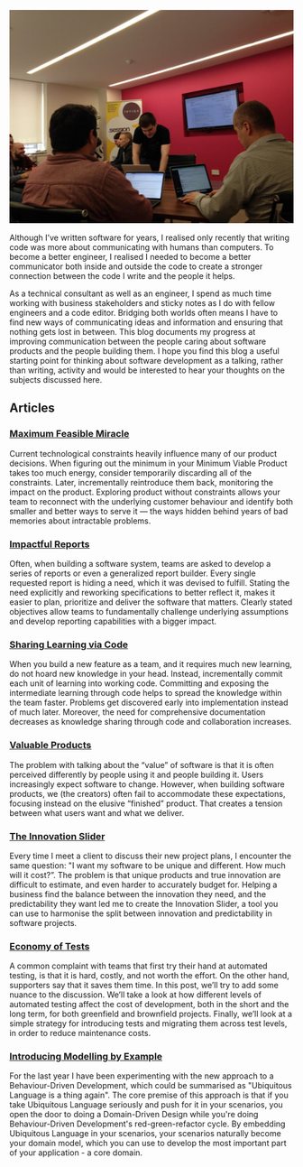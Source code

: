 ![Konstantin Kudryashov running workshop](workshopping.jpeg)

Although I’ve written software for years, I realised only recently that writing
code was more about communicating with humans than computers. To become a
better engineer, I realised I needed to become a better communicator both
inside and outside the code to create a stronger connection between the code I
write and the people it helps.

As a technical consultant as well as an engineer, I spend as much time working
with business stakeholders and sticky notes as I do with fellow engineers and a
code editor. Bridging both worlds often means I have to find new ways of
communicating ideas and information and ensuring that nothing gets lost in
between. This blog documents my progress at improving communication between the
people caring about software products and the people building them. I hope you
find this blog a useful starting point for thinking about software development
as a talking, rather than writing, activity and would be interested to hear
your thoughts on the subjects discussed here.

## Articles

### [Maximum Feasible Miracle](posts/2019/6/maximum-feasible-miracle.md)

Current technological constraints heavily influence many of our product
decisions. When figuring out the minimum in your Minimum Viable Product takes
too much energy, consider temporarily discarding all of the constraints. Later,
incrementally reintroduce them back, monitoring the impact on the product.
Exploring product without constraints allows your team to reconnect with the
underlying customer behaviour and identify both smaller and better ways to
serve it — the ways hidden behind years of bad memories about intractable
problems.

### [Impactful Reports](posts/2019/6/impactful-reports.md)

Often, when building a software system, teams are asked to develop a series of
reports or even a generalized report builder. Every single requested report is
hiding a need, which it was devised to fulfill. Stating the need explicitly and
reworking specifications to better reflect it, makes it easier to plan,
prioritize and deliver the software that matters. Clearly stated objectives
allow teams to fundamentally challenge underlying assumptions and develop
reporting capabilities with a bigger impact.

### [Sharing Learning via Code](posts/2019/6/sharing-learning-via-code.md)

When you build a new feature as a team, and it requires much new learning, do
not hoard new knowledge in your head. Instead, incrementally commit each unit
of learning into working code. Committing and exposing the intermediate
learning through code helps to spread the knowledge within the team faster.
Problems get discovered early into implementation instead of much later.
Moreover, the need for comprehensive documentation decreases as knowledge
sharing through code and collaboration increases.

### [Valuable Products](posts/2016/3/valuable-products.md)

The problem with talking about the “value” of software is that it is often
perceived differently by people using it and people building it. Users
increasingly expect software to change. However, when building software
products, we (the creators) often fail to accommodate these expectations,
focusing instead on the elusive “finished” product. That creates a tension
between what users want and what we deliver.

### [The Innovation Slider](posts/2016/1/innovation-slider.md)

Every time I meet a client to discuss their new project plans, I encounter the
same question: "I want my software to be unique and different. How much will it
cost?”. The problem is that unique products and true innovation are difficult
to estimate, and even harder to accurately budget for. Helping a business find
the balance between the innovation they need, and the predictability they want
led me to create the Innovation Slider, a tool you can use to harmonise the
split between innovation and predictability in software projects.

### [Economy of Tests](posts/2015/1/economy-of-tests.md)

A common complaint with teams that first try their hand at automated testing,
is that it is hard, costly, and not worth the effort. On the other hand,
supporters say that it saves them time. In this post, we’ll try to add some
nuance to the discussion. We’ll take a look at how different levels of
automated testing affect the cost of development, both in the short and the
long term, for both greenfield and brownfield projects. Finally, we’ll look at
a simple strategy for introducing tests and migrating them across test levels,
in order to reduce maintenance costs.

### [Introducing Modelling by Example](posts/2014/10/introducing-modelling-by-example.md)

For the last year I have been experimenting with the new approach to a
Behaviour-Driven Development, which could be summarised as "Ubiquitous Language
is a thing again". The core premise of this approach is that if you take
Ubiquitous Language seriously and push for it in your scenarios, you open the
door to doing a Domain-Driven Design while you're doing Behaviour-Driven
Development's red-green-refactor cycle. By embedding Ubiquitous Language in
your scenarios, your scenarios naturally become your domain model, which you
can use to develop the most important part of your application - a core domain.
